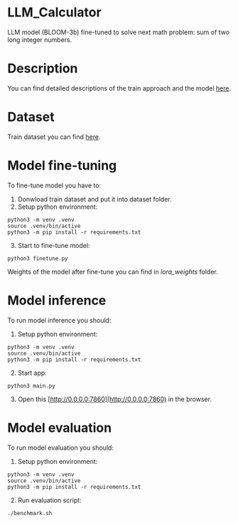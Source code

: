 # LLM_Calculator
LLM model (BLOOM-3b) fine-tuned to solve next math problem: sum of two long integer numbers.

# Description
You can find detailed descriptions of the train approach and the model [here](https://docs.google.com/presentation/d/1G_FcPpEXNNlcSAK_OUte-UEHKp1EkU2huXxG13fpQ0I/edit?usp=sharing). 

# Dataset
Train dataset you can find [here](https://drive.google.com/file/d/1VbQs0ZBflZBjSZzp4yM6vuBB8mdT_3wA/view?usp=sharing).

# Model fine-tuning
To fine-tune model you have to:
1. Donwload train dataset and put it into dataset folder.
2. Setup python environment:
```
python3 -m venv .venv
source .venv/bin/active
python3 -m pip install -r requirements.txt
```
3. Start to fine-tune model:
```
python3 finetune.py
```

Weights of the model after fine-tune you can find in *lora_weights* folder.

# Model inference
To run model inference you should:
1. Setup python environment:
```
python3 -m venv .venv
source .venv/bin/active
python3 -m pip install -r requirements.txt
```
2. Start app:
```
python3 main.py
```
3. Open this [http://0.0.0.0:7860](http://0.0.0.0:7860) in the browser.

# Model evaluation
To run model evaluation you should:
1. Setup python environment:
```
python3 -m venv .venv
source .venv/bin/active
python3 -m pip install -r requirements.txt
```
2. Run evaluation script:
```
./benchmark.sh
```